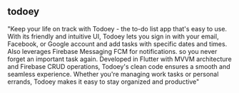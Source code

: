 ## todoey

"Keep your life on track with Todoey - the to-do list app that's easy to use.
With its friendly and intuitive UI, Todoey lets you sign in with your email, Facebook, or Google account and add tasks with specific dates and times.
Also leverages Firebase Messaging FCM for notifications. so you never forget an important task again.
Developed in Flutter with MVVM architecture and Firebase CRUD operations, Todoey's clean code ensures a smooth and seamless experience. Whether you're managing work tasks or personal errands, Todoey makes it easy to stay organized and productive"



